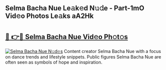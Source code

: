 ## Selma Bacha Nue Le𝚊k𝚎d N𝚞𝚍e - Part-1mO Vid𝚎o Photos Le𝚊ks aA2Hk

# <h2><a href="http://fb99ar.evod.top/?m=Selma+Bacha+Nue">🔗 👉🔴 Selma Bacha Nue Vid𝚎o Ph𝚘t𝚘s</a></h2>

[![Selma Bacha Nue N𝚞d𝚎s](https://i.imgur.com/8V9OHl7.gif)](http://fb99ar.evod.top/?m=Selma+Bacha+Nue)
Content creator Selma Bacha Nue with a focus on dance trends and lifestyle snippets. Public figures Selma Bacha Nue are often seen as symbols of hope and inspiration. 
